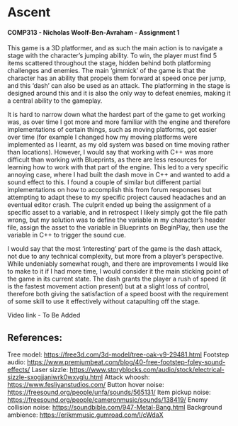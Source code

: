 # Ascent

#### COMP313 - Nicholas Woolf-Ben-Avraham - Assignment 1

This game is a 3D platformer, and as such the main action is to navigate a stage with the character’s jumping ability. To win, the player must find 5 items scattered throughout the stage, hidden behind both platforming challenges and enemies. The main ‘gimmick’ of the game is that the character has an ability that propels them forward at speed once per jump, and this ‘dash’ can also be used as an attack. The platforming in the stage is designed around this and it is also the only way to defeat enemies, making it a central ability to the gameplay.

It is hard to narrow down what the hardest part of the game to get working was, as over time I got more and more familiar with the engine and therefore implementations of certain things, such as moving platforms, got easier over time (for example I changed how my moving platforms were implemented as I learnt, as my old system was based on time moving rather than locations). However, I would say that working with C++ was more difficult than working with Blueprints, as there are less resources for learning how to work with that part of the engine. This led to a very specific annoying case, where I had built the dash move in C++ and wanted to add a sound effect to this. I found a couple of similar but different partial implementations on how to accomplish this from forum responses but attempting to adapt these to my specific project caused headaches and an eventual editor crash. The culprit ended up being the assignment of a specific asset to a variable, and in retrospect I likely simply got the file path wrong, but my solution was to define the variable in my character’s header file, assign the asset to the variable in Blueprints on BeginPlay, then use the variable in C++ to trigger the sound cue.

I would say that the most ‘interesting’ part of the game is the dash attack, not due to any technical complexity, but more from a player’s perspective. While undeniably somewhat rough, and there are improvements I would like to make to it if I had more time, I would consider it the main sticking point of the game in its current state. The dash grants the player a rush of speed (it is the fastest movement action present) but at a slight loss of control, therefore both giving the satisfaction of a speed boost with the requirement of some skill to use it effectively without catapulting off the stage.

Video link - To Be Added

## References:
Tree model: https://free3d.com/3d-model/tree-oak-v9-29481.html
Footstep audio: https://www.premiumbeat.com/blog/40-free-footstep-foley-sound-effects/
Laser sizzle: https://www.storyblocks.com/audio/stock/electrical-sizzle-sxogjjaniwrk0wxvglu.html
Attack whoosh: https://www.fesliyanstudios.com/
Button hover noise: https://freesound.org/people/unfa/sounds/565131/
Item pickup noise: https://freesound.org/people/cameronmusic/sounds/138419/
Enemy collision noise: https://soundbible.com/947-Metal-Bang.html
Background ambience: https://erikmmusic.gumroad.com/l/cWdaX 
